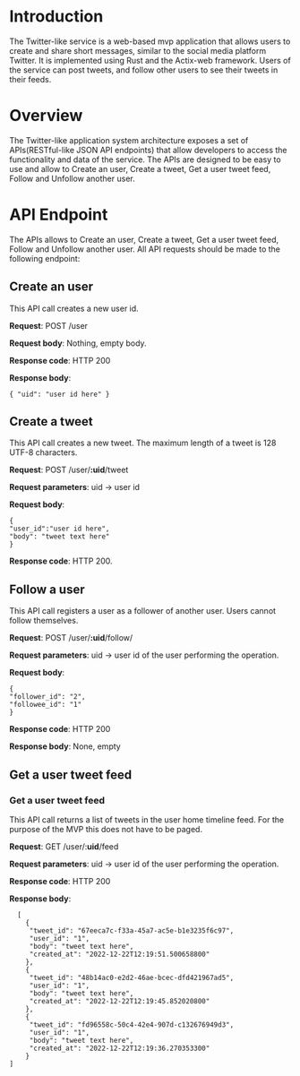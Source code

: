 # Introduction

The Twitter-like service is a web-based mvp application that allows users to create and share short messages, similar to the social media platform Twitter. It is implemented using Rust and the Actix-web framework. Users of the service can post tweets, and follow other users to see their tweets in their feeds.


# Overview

The Twitter-like application system architecture exposes a set of APIs(RESTful-like JSON API endpoints) that allow developers to access the functionality and data of the service. The APIs are designed to be easy to use and allow to Create an user, Create a tweet, Get a user tweet feed, Follow and Unfollow another user.

# API Endpoint
The APIs allows to Create an user, Create a tweet, Get a user tweet feed, Follow and Unfollow another user. All API requests should be made to the following endpoint:

## Create an user

This API call creates a new user id.

**Request**: POST /user

**Request body**: Nothing, empty body.

**Response code**: HTTP 200

**Response body**:

    { "uid": "user id here" }



## Create a tweet

This API call creates a new tweet. The maximum length of a tweet is 128 UTF-8 characters.

**Request**: POST /user/**:uid**/tweet

**Request parameters**: uid → user id

**Request body**:

    {
    "user_id":"user id here",
    "body": "tweet text here"
    }

**Response code**: HTTP 200.


## Follow a user

This API call registers a user as a follower of another user. Users cannot follow themselves.

**Request**: POST /user/**:uid**/follow/

**Request parameters**: uid → user id of the user performing the operation.

**Request body**:

    {
    "follower_id": "2",
    "followee_id": "1"
    }

**Response code**: HTTP 200

**Response body**: None, empty



## Get a user tweet feed

### Get a user tweet feed

This API call returns a list of tweets in the user home timeline feed. For the purpose of the MVP this does not have to be paged.

**Request**: GET /user/:**uid**/feed

**Request parameters**: uid → user id of the user performing the operation.

**Response code**: HTTP 200

**Response body**:

      [    
        {    
         "tweet_id": "67eeca7c-f33a-45a7-ac5e-b1e3235f6c97",    
         "user_id": "1",    
         "body": "tweet text here",    
         "created_at": "2022-12-22T12:19:51.500658800"    
        },    
        {    
         "tweet_id": "48b14ac0-e2d2-46ae-bcec-dfd421967ad5",    
         "user_id": "1",    
         "body": "tweet text here",    
         "created_at": "2022-12-22T12:19:45.852020800"   
        },    
        {    
         "tweet_id": "fd96558c-50c4-42e4-907d-c132676949d3",    
         "user_id": "1",    
         "body": "tweet text here",    
         "created_at": "2022-12-22T12:19:36.270353300"    
        }      
    ]


